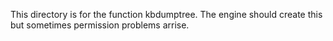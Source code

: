 This directory is for the function kbdumptree. The engine should create this but sometimes permission problems arrise.